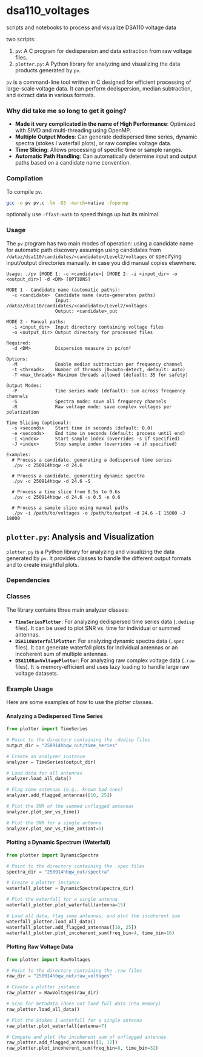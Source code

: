 # dsa110_voltages
scripts and notebooks to process and visualize DSA110 voltage data


two scripts: 


1.  `pv`: A C program for dedispersion and data extraction from raw voltage files.
2.  `plotter.py`: A Python library for analyzing and visualizing the data products generated by `pv`.


`pv` is a command-line tool written in C designed for efficient processing of large-scale voltage data. It can perform dedispersion, median subtraction, and extract data in various formats.

### Why did take me so long to get it going? 

*   **Made it very complicated in the name of High Performance**: Optimized with SIMD and multi-threading using OpenMP.
*   **Multiple Output Modes**: Can generate dedispersed time series, dynamic spectra (stokes I waterfall plots), or raw complex voltage data.
*   **Time Slicing**: Allows processing of specific time or sample ranges.
*   **Automatic Path Handling**: Can automatically determine input and output paths based on a candidate name convention.

### Compilation

To compile `pv`.

```bash
gcc -o pv pv.c -lm -O3 -march=native -fopenmp 
```

optionally use `-ffast-math` to speed things up but its minimal. 

### Usage

The `pv` program has two main modes of operation: using a candidate name for automatic path discovery assumign using candidates from `/dataz/dsa110/candidates/<candidate>/Level2/voltages`  or specifying input/output directories manually. in case you did manual copies elsewhere. 

```
Usage: ./pv [MODE 1: -c <candidate>] [MODE 2: -i <input_dir> -o <output_dir>] -d <DM> [OPTIONS]

MODE 1 - Candidate name (automatic paths):
  -c <candidate>  Candidate name (auto-generates paths)
                  Input:  /dataz/dsa110/candidates/<candidate>/Level2/voltages
                  Output: <candidate>_out

MODE 2 - Manual paths:
  -i <input_dir>  Input directory containing voltage files
  -o <output_dir> Output directory for processed files

Required:
  -d <DM>         Dispersion measure in pc/cm³

Options:
  -M              Enable median subtraction per frequency channel
  -t <threads>    Number of threads (0=auto-detect, default: auto)
  -T <max_threads> Maximum threads allowed (default: 35 for safety)

Output Modes:
  -P              Time series mode (default): sum across frequency channels
  -S              Spectra mode: save all frequency channels
  -R              Raw voltage mode: save complex voltages per polarization

Time Slicing (optional):
  -s <seconds>    Start time in seconds (default: 0.0)
  -e <seconds>    End time in seconds (default: process until end)
  -I <index>      Start sample index (overrides -s if specified)
  -J <index>      Stop sample index (overrides -e if specified)

Examples:
  # Process a candidate, generating a dedispersed time series
  ./pv -c 250914hbqw -d 24.6

  # Process a candidate, generating dynamic spectra
  ./pv -c 250914hbqw -d 24.6 -S

  # Process a time slice from 0.5s to 0.6s
  ./pv -c 250914hbqw -d 24.6 -s 0.5 -e 0.6

  # Process a sample slice using manual paths
  ./pv -i /path/to/voltages -o /path/to/output -d 24.6 -I 15000 -J 18000
```

## `plotter.py`: Analysis and Visualization

`plotter.py` is a Python library for analyzing and visualizing the data generated by `pv`. It provides classes to handle the different output formats and to create insightful plots.

### Dependencies



### Classes

The library contains three main analyzer classes:

*   **`TimeSeriesPlotter`**: For analyzing dedispersed time series data (`.dedisp` files). It can be used to plot SNR vs. time for individual or summed antennas.
*   **`DSA110WaterfallPlotter`**: For analyzing dynamic spectra data (`.spec` files). It can generate waterfall plots for individual antennas or an incoherent sum of multiple antennas.
*   **`DSA110RawVoltagePlotter`**: For analyzing raw complex voltage data (`.raw` files). It is memory-efficient and uses lazy loading to handle large raw voltage datasets.

### Example Usage

Here are some examples of how to use the plotter classes.

#### Analyzing a Dedispersed Time Series

```python
from plotter import TimeSeries

# Point to the directory containing the .dedisp files
output_dir = "250914hbqw_out/time_series"

# Create an analyzer instance
analyzer = TimeSeries(output_dir)

# Load data for all antennas
analyzer.load_all_data()

# Flag some antennas (e.g., known bad ones)
analyzer.add_flagged_antennas([10, 25])

# Plot the SNR of the summed unflagged antennas
analyzer.plot_snr_vs_time()

# Plot the SNR for a single antenna
analyzer.plot_snr_vs_time_ant(ant=5)
```

#### Plotting a Dynamic Spectrum (Waterfall)

```python
from plotter import DynamicSpectra

# Point to the directory containing the .spec files
spectra_dir = "250914hbqw_out/spectra"

# Create a plotter instance
waterfall_plotter = DynamicSpectra(spectra_dir)

# Plot the waterfall for a single antenna
waterfall_plotter.plot_waterfall(antenna=15)

# Load all data, flag some antennas, and plot the incoherent sum
waterfall_plotter.load_all_data()
waterfall_plotter.add_flagged_antennas([10, 25])
waterfall_plotter.plot_incoherent_sum(freq_bin=4, time_bin=16)
```

#### Plotting Raw Voltage Data

```python
from plotter import RawVoltages

# Point to the directory containing the .raw files
raw_dir = "250914hbqw_out/raw_voltages"

# Create a plotter instance
raw_plotter = RawVoltages(raw_dir)

# Scan for metadata (does not load full data into memory)
raw_plotter.load_all_data()

# Plot the Stokes I waterfall for a single antenna
raw_plotter.plot_waterfall(antenna=7)

# Compute and plot the incoherent sum of unflagged antennas
raw_plotter.add_flagged_antennas([3, 12])
raw_plotter.plot_incoherent_sum(freq_bin=8, time_bin=32)
